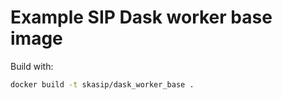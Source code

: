 # Example SIP Dask worker base image

Build with:

```bash
docker build -t skasip/dask_worker_base .
```